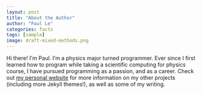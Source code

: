 ```yaml
---
layout: post
title: "About the Author"
author: "Paul Le"
categories: facts
tags: [sample]
image: draft-mixed-methods.png
---
```


Hi there! I'm Paul. I’m a physics major turned programmer. Ever since I first learned how to program while taking a scientific computing for physics course, I have pursued programming as a passion, and as a career. Check out [my personal website](https://www.lenpaul.com/) for more information on my other projects (including more Jekyll themes!), as well as some of my writing.
